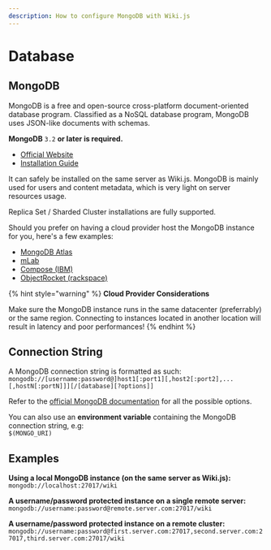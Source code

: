 ```yaml
---
description: How to configure MongoDB with Wiki.js
---
```


# Database

## MongoDB

MongoDB is a free and open-source cross-platform document-oriented database program. Classified as a NoSQL database program, MongoDB uses JSON-like documents with schemas.

 **MongoDB** `3.2` **or later is required.**

* [Official Website](https://www.mongodb.com/)
* [Installation Guide](https://docs.mongodb.com/manual/administration/install-community/)

It can safely be installed on the same server as Wiki.js. MongoDB is mainly used for users and content metadata, which is very light on server resources usage.

Replica Set / Sharded Cluster installations are fully supported.

Should you prefer on having a cloud provider host the MongoDB instance for you, here's a few examples:

* [MongoDB Atlas](https://www.mongodb.com/cloud/atlas)
* [mLab](https://mlab.com/)
* [Compose \(IBM\)](https://www.compose.com/mongodb)
* [ObjectRocket \(rackspace\)](http://objectrocket.com/mongodb/)

{% hint style="warning" %}
**Cloud Provider Considerations**

Make sure the MongoDB instance runs in the same datacenter \(preferrably\) or the same region. Connecting to instances located in another location will result in latency and poor performances!
{% endhint %}

## Connection String

A MongoDB connection string is formatted as such:  
`mongodb://[username:password@]host1[:port1][,host2[:port2],...[,hostN[:portN]]][/[database][?options]]`

Refer to the [official MongoDB documentation](https://docs.mongodb.com/manual/reference/connection-string/) for all the possible options.

You can also use an **environment variable** containing the MongoDB connection string, e.g:  
`$(MONGO_URI)`

## Examples

**Using a local MongoDB instance \(on the same server as Wiki.js\):**  
`mongodb://localhost:27017/wiki`

**A username/password protected instance on a single remote server:**  
`mongodb://username:password@remote.server.com:27017/wiki`

**A username/password protected instance on a remote cluster:**  
`mongodb://username:password@first.server.com:27017,second.server.com:27017,third.server.com:27017/wiki`

